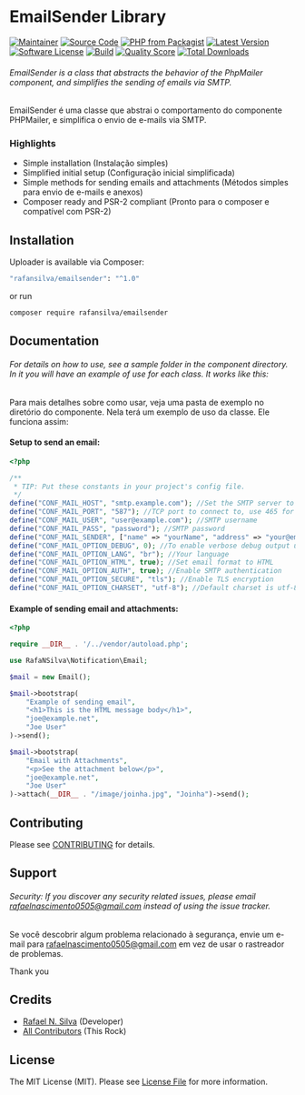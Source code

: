 # EmailSender Library

[![Maintainer](http://img.shields.io/badge/maintainer-_rafanas_-blue.svg?style=flat-square)](https://www.instagram.com/_rafanas_/)
[![Source Code](http://img.shields.io/badge/source-rafansilva/emailsender-blue.svg?style=flat-square)](https://github.com/rafansilva/emailsender)
[![PHP from Packagist](https://img.shields.io/packagist/php-v/rafansilva/emailsender.svg?style=flat-square)](https://packagist.org/packages/rafansilva/emailsender)
[![Latest Version](https://img.shields.io/github/release/rafansilva/emailsender.svg?style=flat-square)](https://github.com/rafansilva/emailsender/releases)
[![Software License](https://img.shields.io/badge/license-MIT-brightgreen.svg?style=flat-square)](LICENSE)
[![Build](https://img.shields.io/scrutinizer/build/g/rafansilva/emailsender.svg?style=flat-square)](https://scrutinizer-ci.com/g/rafansilva/emailsender)
[![Quality Score](https://img.shields.io/scrutinizer/g/rafansilva/emailsender.svg?style=flat-square)](https://scrutinizer-ci.com/g/rafansilva/emailsender)
[![Total Downloads](https://img.shields.io/packagist/dt/rafansilva/emailsender.svg?style=flat-square)](https://packagist.org/packages/rafansilva/emailsender)

###### EmailSender is a class that abstracts the behavior of the PhpMailer component, and simplifies the sending of emails via SMTP.

EmailSender é uma classe que abstrai o comportamento do componente PHPMailer, e simplifica o envio de e-mails via SMTP.

### Highlights

- Simple installation (Instalação simples)
- Simplified initial setup (Configuração inicial simplificada)
- Simple methods for sending emails and attachments (Métodos simples para envio de e-mails e anexos)
- Composer ready and PSR-2 compliant (Pronto para o composer e compatível com PSR-2)

## Installation

Uploader is available via Composer:

```bash
"rafansilva/emailsender": "^1.0"
```

or run

```bash
composer require rafansilva/emailsender
```

## Documentation

###### For details on how to use, see a sample folder in the component directory. In it you will have an example of use for each class. It works like this:

Para mais detalhes sobre como usar, veja uma pasta de exemplo no diretório do componente. Nela terá um exemplo de uso da classe. Ele funciona assim:

#### Setup to send an email:

```php
<?php

/**
 * TIP: Put these constants in your project's config file.
 */
define("CONF_MAIL_HOST", "smtp.example.com"); //Set the SMTP server to send through
define("CONF_MAIL_PORT", "587"); //TCP port to connect to, use 465 for `PHPMailer::ENCRYPTION_SMTPS`
define("CONF_MAIL_USER", "user@example.com"); //SMTP username
define("CONF_MAIL_PASS", "password"); //SMTP password
define("CONF_MAIL_SENDER", ["name" => "yourName", "address" => "your@email.com"]); //Change here the name and email of who will send the email
define("CONF_MAIL_OPTION_DEBUG", 0); //To enable verbose debug output use 2 or 0 to disable
define("CONF_MAIL_OPTION_LANG", "br"); //Your language
define("CONF_MAIL_OPTION_HTML", true); //Set email format to HTML
define("CONF_MAIL_OPTION_AUTH", true); //Enable SMTP authentication
define("CONF_MAIL_OPTION_SECURE", "tls"); //Enable TLS encryption
define("CONF_MAIL_OPTION_CHARSET", "utf-8"); //Default charset is utf-8
```
#### Example of sending email and attachments:

```php
<?php

require __DIR__ . '/../vendor/autoload.php';

use RafaNSilva\Notification\Email;

$mail = new Email();

$mail->bootstrap(
    "Example of sending email",
    "<h1>This is the HTML message body</h1>",
    "joe@example.net",
    "Joe User"
)->send();

$mail->bootstrap(
    "Email with Attachments",
    "<p>See the attachment below</p>",
    "joe@example.net",
    "Joe User"
)->attach(__DIR__ . "/image/joinha.jpg", "Joinha")->send();
```


## Contributing

Please see [CONTRIBUTING](https://github.com/rafansilva/emailsender/blob/master/CONTRIBUTING.md) for details.

## Support

###### Security: If you discover any security related issues, please email rafaelnascimento0505@gmail.com instead of using the issue tracker.

Se você descobrir algum problema relacionado à segurança, envie um e-mail para rafaelnascimento0505@gmail.com em vez de usar o rastreador de problemas.

Thank you

## Credits

- [Rafael N. Silva](https://github.com/rafansilva) (Developer)
- [All Contributors](https://github.com/rafansilva/emailsender/contributors) (This Rock)

## License

The MIT License (MIT). Please see [License File](https://github.com/rafansilva/emailsender/blob/master/LICENSE) for more information.